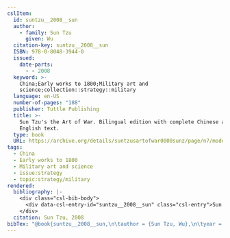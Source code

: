 ```yaml
---
cslItem:
  id: suntzu__2008__sun
  author:
    - family: Sun Tzu
      given: Wu
  citation-key: suntzu__2008__sun
  ISBN: 978-0-8048-3944-0
  issued:
    date-parts:
      - - 2008
  keyword: >-
    China;Early works to 1800;Military art and
    science;collection::strategy::military
  language: en-US
  number-of-pages: "188"
  publisher: Tuttle Publishing
  title: >-
    Sun Tzu's the Art of War. Bilingual edition with complete Chinese and
    English text.
  type: book
  URL: https://archive.org/details/suntzusartofwar0000sunz/page/n7/mode/2up
tags:
  - China
  - Early works to 1800
  - Military art and science
  - issue:strategy
  - topic:strategy/military
rendered:
  bibliography: |-
    <div class="csl-bib-body">
      <div data-csl-entry-id="suntzu__2008__sun" class="csl-entry">Sun Tzu, W. 2008 <i>Sun Tzu’s the Art of War. Bilingual edition with complete Chinese and English text.</i> Tuttle Publishing. Available at: <a href='https://archive.org/details/suntzusartofwar0000sunz/page/n7/mode/2up.'>https://archive.org/details/suntzusartofwar0000sunz/page/n7/mode/2up.</a></div>
    </div>
  citation: Sun Tzu, 2008
bibTex: "@book{suntzu__2008__sun,\n\tauthor = {Sun Tzu, Wu},\n\tyear = {2008},\n\tpublisher = {Tuttle Publishing},\n\ttitle = {Sun {Tzu}'s the {Art} of {War}. {Bilingual} edition with complete {Chinese} and {English} text.},\n}\n\n"
---
```

